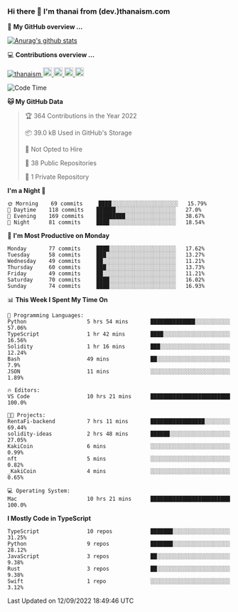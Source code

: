 ### Hi there 👋 I'm thanai from (dev.)thanaism.com

<!-- バッジ関連 -->
<!--
メイン：https://shields.io/category/social
GitHub view：https://github.com/antonkomarev/github-profile-views-counter
Qiita contributions：https://qiita.com/mikkame/items/f2c60d9caf8a8e38ec50
 -->

🍎 **My GitHub overview ...**

<!-- GitHubトロフィー -->
<!--
https://github.com/ryo-ma/github-profile-trophy
 -->

<!-- [![trophy](https://github-profile-trophy.vercel.app/?username=thanaism)](https://github.com/thanaism/thanaism) -->

<!-- GitHubステータス -->
<!--
https://github.com/anuraghazra/github-readme-stats
 -->

[![Anurag's github stats](https://github-readme-stats.vercel.app/api?username=thanaism&count_private=true&show_icons=true)](https://github.com/thanaism/thanaism)

<!-- [![ReadMe Card](https://github-readme-stats.vercel.app/api/pin/?username=thanaism&repo=thanaism)](https://github.com/thanaism/thanaism) -->

<!-- Skill icons -->
<!--
https://rahuldkjain.github.io/gh-profile-readme-generator/
 -->

💻 **Contributions overview ...**

<p align="left">

  <a href="https://github.com/thanaism/thanaism/">
    <img src="https://komarev.com/ghpvc/?username=thanaism" alt="thanaism" />
  </a>
  <a href="http://twitter.com/okinawa__noodle">
    <img height="20" src="https://img.shields.io/twitter/follow/okinawa__noodle?label=Twitter&logo=twitter&style=flat" />
  </a>
  <a href="https://github.com/thanaism">
    <img height="20" src="https://img.shields.io/github/followers/thanaism?label=follow&logo=github&style=flat" />
  </a>
  <!-- <a href="https://www.reddit.com/user/thanaism">
    <img height="20" src="https://img.shields.io/reddit/user-karma/combined/thanaism?label=Reddit&logo=reddit&style=flat" />
  </a>
  <a href="https://stackoverflow.com/users/5720201/thanaism">
    <img height="20" src="https://img.shields.io/stackexchange/stackoverflow/r/5720201?label=StackOverflow&logo=stack-overflow&style=flat" /> -->
  </a>
  <a href="http://qiita.com/thanai">
    <img height="20" src="https://qiita-badge.apiapi.app/s/thanai/posts.svg" />
  </a>
  <//qiita.com/thanai">
    <img height="20" src="https://qiita-badge.apiapi.app/s/thanai/contributions.svg" />
  </a>
</p>

<!--START_SECTION:waka-->
![Code Time](http://img.shields.io/badge/Code%20Time-964%20hrs%2043%20mins-blue)

**🐱 My GitHub Data** 

> 🏆 364 Contributions in the Year 2022
 > 
> 📦 39.0 kB Used in GitHub's Storage 
 > 
> 🚫 Not Opted to Hire
 > 
> 📜 38 Public Repositories 
 > 
> 🔑 1 Private Repository 
 > 
**I'm a Night 🦉** 

```text
🌞 Morning    69 commits     ████░░░░░░░░░░░░░░░░░░░░░   15.79% 
🌆 Daytime    118 commits    ██████░░░░░░░░░░░░░░░░░░░   27.0% 
🌃 Evening    169 commits    █████████░░░░░░░░░░░░░░░░   38.67% 
🌙 Night      81 commits     ████░░░░░░░░░░░░░░░░░░░░░   18.54%

```
📅 **I'm Most Productive on Monday** 

```text
Monday       77 commits     ████░░░░░░░░░░░░░░░░░░░░░   17.62% 
Tuesday      58 commits     ███░░░░░░░░░░░░░░░░░░░░░░   13.27% 
Wednesday    49 commits     ██░░░░░░░░░░░░░░░░░░░░░░░   11.21% 
Thursday     60 commits     ███░░░░░░░░░░░░░░░░░░░░░░   13.73% 
Friday       49 commits     ██░░░░░░░░░░░░░░░░░░░░░░░   11.21% 
Saturday     70 commits     ████░░░░░░░░░░░░░░░░░░░░░   16.02% 
Sunday       74 commits     ████░░░░░░░░░░░░░░░░░░░░░   16.93%

```


📊 **This Week I Spent My Time On** 

```text
💬 Programming Languages: 
Python                   5 hrs 54 mins       ██████████████░░░░░░░░░░░   57.06% 
TypeScript               1 hr 42 mins        ████░░░░░░░░░░░░░░░░░░░░░   16.56% 
Solidity                 1 hr 16 mins        ███░░░░░░░░░░░░░░░░░░░░░░   12.24% 
Bash                     49 mins             ██░░░░░░░░░░░░░░░░░░░░░░░   7.9% 
JSON                     11 mins             ░░░░░░░░░░░░░░░░░░░░░░░░░   1.89%

🔥 Editors: 
VS Code                  10 hrs 21 mins      █████████████████████████   100.0%

🐱‍💻 Projects: 
RentaFi-backend          7 hrs 11 mins       █████████████████░░░░░░░░   69.44% 
solidity-ideas           2 hrs 48 mins       ██████░░░░░░░░░░░░░░░░░░░   27.05% 
KakiCoin                 6 mins              ░░░░░░░░░░░░░░░░░░░░░░░░░   0.99% 
nft                      5 mins              ░░░░░░░░░░░░░░░░░░░░░░░░░   0.82% 
_KakiCoin                4 mins              ░░░░░░░░░░░░░░░░░░░░░░░░░   0.65%

💻 Operating System: 
Mac                      10 hrs 21 mins      █████████████████████████   100.0%

```

**I Mostly Code in TypeScript** 

```text
TypeScript               10 repos            ███████░░░░░░░░░░░░░░░░░░   31.25% 
Python                   9 repos             ███████░░░░░░░░░░░░░░░░░░   28.12% 
JavaScript               3 repos             ██░░░░░░░░░░░░░░░░░░░░░░░   9.38% 
Rust                     3 repos             ██░░░░░░░░░░░░░░░░░░░░░░░   9.38% 
Swift                    1 repo              ░░░░░░░░░░░░░░░░░░░░░░░░░   3.12%

```



 Last Updated on 12/09/2022 18:49:46 UTC
<!--END_SECTION:waka-->
